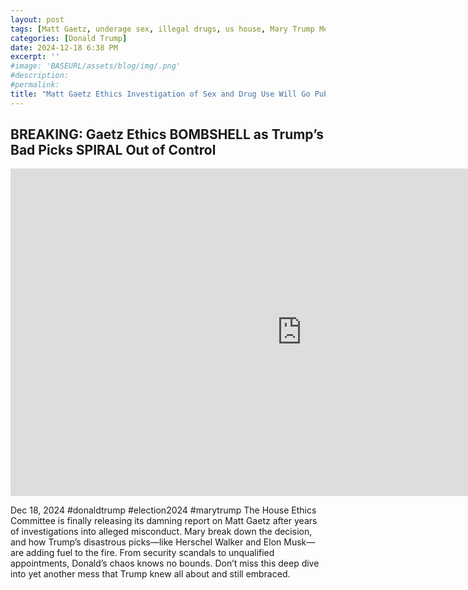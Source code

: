 ```yaml
---
layout: post
tags: [Matt Gaetz, underage sex, illegal drugs, us house, Mary Trump Media, politics]
categories: [Donald Trump]
date: 2024-12-18 6:38 PM
excerpt: ''
#image: 'BASEURL/assets/blog/img/.png'
#description:
#permalink:
title: "Matt Gaetz Ethics Investigation of Sex and Drug Use Will Go Public"
---
```



## BREAKING: Gaetz Ethics BOMBSHELL as Trump’s Bad Picks SPIRAL Out of Control

<iframe width="932" height="524" src="https://www.youtube.com/embed/NhQi5-bD7r8" title="BREAKING: Gaetz Ethics BOMBSHELL as Trump’s Bad Picks SPIRAL Out of Control" frameborder="0" allow="accelerometer; autoplay; clipboard-write; encrypted-media; gyroscope; picture-in-picture; web-share" referrerpolicy="strict-origin-when-cross-origin" allowfullscreen></iframe>

Dec 18, 2024  #donaldtrump #election2024 #marytrump
The House Ethics Committee is finally releasing its damning report on Matt Gaetz after years of investigations into alleged misconduct. Mary break down the decision, and how Trump’s disastrous picks—like Herschel Walker and Elon Musk—are adding fuel to the fire. From security scandals to unqualified appointments, Donald’s chaos knows no bounds. Don’t miss this deep dive into yet another mess that Trump knew all about and still embraced.
